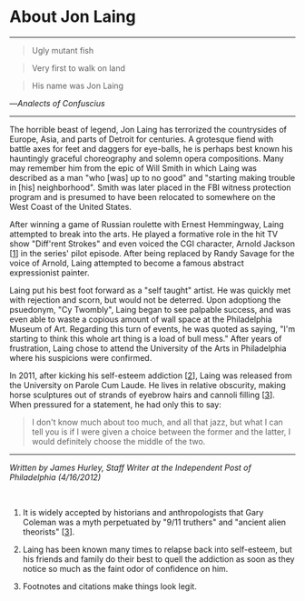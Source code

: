 # About Jon Laing
**********************

>Ugly mutant fish 

>Very first to walk on land 

>His name was Jon Laing 

—*Analects of Confuscius*

----------------------------------

The horrible beast of legend, Jon Laing has terrorized the countrysides of Europe, Asia, and parts of Detroit for centuries. A grotesque fiend with battle axes for feet and daggers for eye-balls, he is perhaps best known his hauntingly graceful choreography and solemn opera compositions. Many may remember him from the epic of Will Smith in which Laing was described as a man "who [was] up to no good" and "starting making trouble in [his] neighborhood". Smith was later placed in the FBI witness protection program and is presumed to have been relocated to somewhere on the West Coast of the United States.

After winning a game of Russian roulette with Ernest Hemmingway, Laing attempted to break into the arts. He played a formative role in the hit TV show "Diff'rent Strokes" and even voiced the CGI character, Arnold Jackson \[[1](#citation)\] in the series' pilot episode. After being replaced by Randy Savage for the voice of Arnold, Laing attempted to become a famous abstract expressionist painter. 

Laing put his best foot forward as a "self taught" artist. He was quickly met with rejection and scorn, but would not be deterred. Upon adoptiong the psuedonym, "Cy Twombly", Laing began to see palpable success, and was even able to waste a copious amount of wall space at the Philadelphia Museum of Art. Regarding this turn of events, he was quoted as saying, "I'm starting to think this whole art thing is a load of bull mess." After years of frustration, Laing chose to attend the University of the Arts in Philadelphia where his suspicions were confirmed.

In 2011, after kicking his self-esteem addiction \[[2](#citation)\], Laing was released from the University on Parole Cum Laude. He lives in relative obscurity, making horse sculptures out of strands of eyebrow hairs and cannoli filling \[[3](#citation)\]. When pressured for a statement, he had only this to say:

> I don't know much about too much, and all that jazz, but what I can tell you is if I were given a choice between the former and the latter, I would definitely choose the middle of the two.

------------------------------------------------------

*Written by James Hurley, Staff Writer at the Independent Post of Philadelphia (4/16/2012)*

<br/>

<a id="citation"></a>

1. It is widely accepted by historians and anthropologists that Gary Coleman was a myth perpetuated by "9/11 truthers" and "ancient alien theorists" \[[3](#citation)\].

2. Laing has been known many times to relapse back into self-esteem, but his friends and family do their best to quell the addiction as soon as they notice so much as the faint odor of confidence on him.

3. Footnotes and citations make things look legit.
